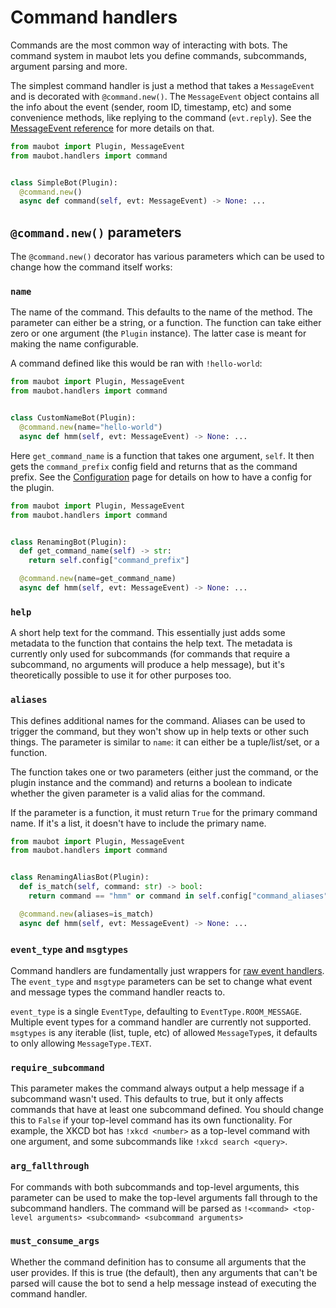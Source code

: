 # Command handlers

Commands are the most common way of interacting with bots. The command system in
maubot lets you define commands, subcommands, argument parsing and more.

The simplest command handler is just a method that takes a `MessageEvent` and is
decorated with `@command.new()`. The `MessageEvent` object contains all the info
about the event (sender, room ID, timestamp, etc) and some convenience methods,
like replying to the command (`evt.reply`). See the [MessageEvent reference] for
more details on that.

[MessageEvent reference]: ../../reference/message-event.md

```python
from maubot import Plugin, MessageEvent
from maubot.handlers import command


class SimpleBot(Plugin):
  @command.new()
  async def command(self, evt: MessageEvent) -> None: ...
```

## `@command.new()` parameters

The `@command.new()` decorator has various parameters which can be used to
change how the command itself works:

### `name`

The name of the command. This defaults to the name of the method. The parameter
can either be a string, or a function. The function can take either zero or one
argument (the `Plugin` instance). The latter case is meant for making the name
configurable.

A command defined like this would be ran with `!hello-world`:

```python
from maubot import Plugin, MessageEvent
from maubot.handlers import command


class CustomNameBot(Plugin):
  @command.new(name="hello-world")
  async def hmm(self, evt: MessageEvent) -> None: ...
```

Here `get_command_name` is a function that takes one argument, `self`. It then
gets the `command_prefix` config field and returns that as the command prefix.
See the [Configuration] page for details on how to have a config for the plugin.

[Configuration]: ../../configuration.md

```python
from maubot import Plugin, MessageEvent
from maubot.handlers import command


class RenamingBot(Plugin):
  def get_command_name(self) -> str:
    return self.config["command_prefix"]

  @command.new(name=get_command_name)
  async def hmm(self, evt: MessageEvent) -> None: ...
```

### `help`

A short help text for the command. This essentially just adds some metadata to
the function that contains the help text. The metadata is currently only used
for subcommands (for commands that require a subcommand, no arguments will
produce a help message), but it's theoretically possible to use it for other
purposes too.

### `aliases`

This defines additional names for the command. Aliases can be used to trigger
the command, but they won't show up in help texts or other such things. The
parameter is similar to `name`: it can either be a tuple/list/set, or a
function.

The function takes one or two parameters (either just the command, or the plugin
instance and the command) and returns a boolean to indicate whether the given
parameter is a valid alias for the command.

If the parameter is a function, it must return `True` for the primary command
name. If it's a list, it doesn't have to include the primary name.

```python
from maubot import Plugin, MessageEvent
from maubot.handlers import command


class RenamingAliasBot(Plugin):
  def is_match(self, command: str) -> bool:
    return command == "hmm" or command in self.config["command_aliases"]

  @command.new(aliases=is_match)
  async def hmm(self, evt: MessageEvent) -> None: ...
```

### `event_type` and `msgtypes`

Command handlers are fundamentally just wrappers for [raw event handlers]. The
`event_type` and `msgtype` parameters can be set to change what event and
message types the command handler reacts to.

`event_type` is a single `EventType`, defaulting to `EventType.ROOM_MESSAGE`.
Multiple event types for a command handler are currently not supported.
`msgtypes` is any iterable (list, tuple, etc) of allowed `MessageType`s, it
defaults to only allowing `MessageType.TEXT`.

[raw event handlers]: ../events.md

### `require_subcommand`

This parameter makes the command always output a help message if a subcommand
wasn't used. This defaults to true, but it only affects commands that have at
least one subcommand defined. You should change this to `False` if your
top-level command has its own functionality. For example, the XKCD bot
has `!xkcd <number>` as a top-level command with one argument, and some
subcommands like `!xkcd search <query>`.

### `arg_fallthrough`

For commands with both subcommands and top-level arguments, this parameter can
be used to make the top-level arguments fall through to the subcommand handlers.
The command will be parsed
as `!<command> <top-level arguments> <subcommand> <subcommand arguments>`

### `must_consume_args`

Whether the command definition has to consume all arguments that the user
provides. If this is true (the default), then any arguments that can't be parsed
will cause the bot to send a help message instead of executing the command
handler.
